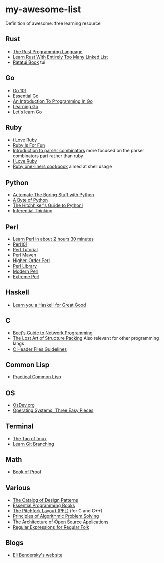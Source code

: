 # my-awesome-list
Definition of awesome: free learning resource

## Rust
- [The Rust Programming Language](https://doc.rust-lang.org/stable/book/)
- [Learn Rust With Entirely Too Many Linked List](https://rust-unofficial.github.io/too-many-lists/)
- [Ratatui Book](https://ratatui.rs/index.html) tui
## Go
- [Go 101](https://go101.org/article/101.html#index)
- [Essential Go](https://www.programming-books.io/essential/go/)
- [An Introduction To Programming In Go](https://www.golang-book.com/books/intro)
- [Learning Go](https://miek.nl/go/)
- [Let's learn Go](https://go-book.readthedocs.io/en/latest/)
## Ruby
- [i Love Ruby](https://i-love-ruby.gitlab.io/)
- [Ruby Is For Fun](https://rubyandrails.info/books/ruby-is-for-fun)
- [Introduction to parser combinators](https://blog.jcoglan.com/2017/07/06/introduction-to-parser-combinators/)
  more focused on the parser combinators part rather than ruby 
- [I Love Ruby](https://i-love-ruby.gitlab.io/book.html)
- [Ruby one-liners cookbook](https://learnbyexample.github.io/learn_ruby_oneliners/) aimed at shell usage
## Python
- [Automate The Boring Stuff with Python](https://automatetheboringstuff.com/)
- [A Byte of Python](https://python.swaroopch.com/)
- [The Hitchhiker's Guide to Python!](https://docs.python-guide.org/)
- [Inferential Thinking](https://inferentialthinking.com/chapters/intro)
## Perl
- [Learn Perl in about 2 hours 30 minutes](https://qntm.org/perl_en)
- [Perl101](https://perl101.org/)
- [Perl Tutorial](https://www.perltutorial.org/)
- [Perl Maven](https://perlmaven.com/perl-tutorial)
- [Higher-Order Perl](https://hop.perl.plover.com/book/pdf/HigherOrderPerl.pdf)
- [Perl Library](https://www.perl.org/books/library.html)
- [Modern Perl](https://onyxneon.com/downloads/modern_perl_ebook.pdf)
- [Extreme Perl](https://www.extremeperl.org/bk/home)
## Haskell
- [Learn you a Haskell for Great Good](http://www.learnyouahaskell.com/)

## C
- [Beej's Guide to Network Programming](https://beej.us/guide/bgnet/)
- [The Lost Art of Structure Packing](http://www.catb.org/esr/structure-packing/) Also relevant for other programming langs
- [C Header Files Guidelines](https://public.websites.umich.edu/~eecs381/handouts/CHeaderFileGuidelines.pdf)

## Common Lisp
- [Practical Common Lisp](https://gigamonkeys.com/book/)

## OS
- [OsDev.org](https://wiki.osdev.org/Main_Page)
- [Operating Systems: Three Easy Pieces](https://pages.cs.wisc.edu/~remzi/OSTEP/)

## Terminal
- [The Tao of tmux](https://leanpub.com/the-tao-of-tmux/read)
- [Learn Git Branching](https://learngitbranching.js.org/)

## Math
- [Book of Proof](https://www.people.vcu.edu/~rhammack/BookOfProof/)

## Various
- [The Catalog of Design Patterns](https://refactoring.guru/design-patterns/catalog)
- [Essential Programming Books](https://www.programming-books.io/)
- [The Pitchfork Layout (PFL)](https://api.csswg.org/bikeshed/?force=1&url=https://raw.githubusercontent.com/vector-of-bool/pitchfork/develop/data/spec.bs) (for C and C++)
- [Principles of Algorithmic Problem Solving](https://www.csc.kth.se/~jsannemo/slask/main.pdf)
- [The Architecture of Open Source Applications](https://aosabook.org/en/)
- [Regular Expressions for Regular Folk](https://refrf.dev/)

## Blogs
- [Eli Bendersky's website](https://eli.thegreenplace.net/archives/all)
